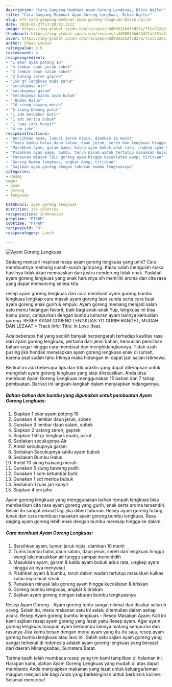 ```yaml
---
description: "Cara Gampang Membuat Ayam Goreng Lengkuas, Bikin Ngiler"
title: "Cara Gampang Membuat Ayam Goreng Lengkuas, Bikin Ngiler"
slug: 675-cara-gampang-membuat-ayam-goreng-lengkuas-bikin-ngiler
date: 2020-05-27T13:28:13.322Z
image: https://img-global.cpcdn.com/recipes/add90832bdf3d27a/751x532cq70/ayam-goreng-lengkuas-foto-resep-utama.jpg
thumbnail: https://img-global.cpcdn.com/recipes/add90832bdf3d27a/751x532cq70/ayam-goreng-lengkuas-foto-resep-utama.jpg
cover: https://img-global.cpcdn.com/recipes/add90832bdf3d27a/751x532cq70/ayam-goreng-lengkuas-foto-resep-utama.jpg
author: Chase Lawson
ratingvalue: 3.6
reviewcount: 4
recipeingredient:
- "1 ekor ayam potong 10"
- "4 lembar daun jeruk sobek"
- "3 lembar daun salam sobek"
- "2 batang sereh geprek"
- "150 gr lengkuas muda parut"
- "secukupnya Air"
- "secukupnya garam"
- "Secukupnya kaldu ayam bubuk"
- " Bumbu Halus"
- "10 siung bawang merah"
- "5 siung bawang putih"
- "1 sdm ketumbar butir"
- "1 sdt merica bubuk"
- "1 ruas jari kunyit"
- "4 cm jahe"
recipeinstructions:
- "Bersihkan ayam, lumuri jeruk nipis, diamkan 10 menit"
- "Tumis bumbu halus,daun salam, daun jeruk, sereh dan lengkuas hingga wangi lalu masukkan air tunggu sampai mendididih"
- "Masukkan ayam, garam &amp; kaldu ayam bubuk aduk rata, ungkep ayam hingga air nya menyusut"
- "Pisahkan ayam &amp; bumbu, taruh dalam wadah tertutup masukkan kulkas kalau ingin buat stock"
- "Panaskan minyak lalu goreng ayam hingga kecoklatan &amp; tiriskan"
- "Goreng bumbu lengkuas, angkat &amp; tiriskan"
- "Sajikan ayam goreng dengan taburan bumbu lengkuasnya"
categories:
- Resep
tags:
- ayam
- goreng
- lengkuas

katakunci: ayam goreng lengkuas 
nutrition: 136 calories
recipecuisine: Indonesian
preptime: "PT30M"
cooktime: "PT46M"
recipeyield: "3"
recipecategory: Lunch

---
```



![Ayam Goreng Lengkuas](https://img-global.cpcdn.com/recipes/add90832bdf3d27a/751x532cq70/ayam-goreng-lengkuas-foto-resep-utama.jpg)

Sedang mencari inspirasi resep ayam goreng lengkuas yang unik? Cara membuatnya memang susah-susah gampang. Kalau salah mengolah maka hasilnya tidak akan memuaskan dan justru cenderung tidak enak. Padahal ayam goreng lengkuas yang enak harusnya sih memiliki aroma dan cita rasa yang dapat memancing selera kita.

resep ayam goreng lengkuas dan cara membuat ayam goreng bumbu lengkuas lengkap cara masak ayam goreng laos sunda serta cara buat ayam goreng enak gurih &amp; empuk. Ayam goreng memang menjadi salah satu menu hidangan favorit, baik bagi anak-anak Yup, lengkuas ini bisa kamu parut, campurkan dengan bumbu lumuran ayam lainnya kemudian goreng. RESEP AYAM GORENG LENGKUAS YG GURIH BANGET, MUDAH DAN LEZAAT • Track Info: Title: In Love (feat.

Ada beberapa hal yang sedikit banyak berpengaruh terhadap kualitas rasa dari ayam goreng lengkuas, pertama dari jenis bahan, kemudian pemilihan bahan segar hingga cara membuat dan menghidangkannya. Tidak usah pusing jika hendak menyiapkan ayam goreng lengkuas enak di rumah, karena asal sudah tahu triknya maka hidangan ini dapat jadi sajian istimewa.


Berikut ini ada beberapa tips dan trik praktis yang dapat diterapkan untuk mengolah ayam goreng lengkuas yang siap dikreasikan. Anda bisa membuat Ayam Goreng Lengkuas menggunakan 15 bahan dan 7 tahap pembuatan. Berikut ini langkah-langkah dalam menyiapkan hidangannya.

<!--inarticleads1-->

##### Bahan-bahan dan bumbu yang digunakan untuk pembuatan Ayam Goreng Lengkuas:

1. Siapkan 1 ekor ayam potong 10
1. Gunakan 4 lembar daun jeruk, sobek
1. Gunakan 3 lembar daun salam, sobek
1. Siapkan 2 batang sereh, geprek
1. Siapkan 150 gr lengkuas muda, parut
1. Sediakan secukupnya Air
1. Ambil secukupnya garam
1. Sediakan Secukupnya kaldu ayam bubuk
1. Sediakan  Bumbu Halus
1. Ambil 10 siung bawang merah
1. Gunakan 5 siung bawang putih
1. Gunakan 1 sdm ketumbar butir
1. Gunakan 1 sdt merica bubuk
1. Sediakan 1 ruas jari kunyit
1. Siapkan 4 cm jahe


Ayam goreng lengkuas yang menggunakan bahan rempah lengkuas bisa memberikan cita rasa ayam goreng yang gurih, enak serta aroma tersendiri. Selain itu sangat nikmat lagi jika diberi taburan. Resep ayam goreng tulang lunak dan cara membuat masakan ayam goreng bumbu lengkuas. Rasa daging ayam goreng lebih enak dengan bumbu meresap hingga ke dalam. 

<!--inarticleads2-->

##### Cara membuat Ayam Goreng Lengkuas:

1. Bersihkan ayam, lumuri jeruk nipis, diamkan 10 menit
1. Tumis bumbu halus,daun salam, daun jeruk, sereh dan lengkuas hingga wangi lalu masukkan air tunggu sampai mendididih
1. Masukkan ayam, garam &amp; kaldu ayam bubuk aduk rata, ungkep ayam hingga air nya menyusut
1. Pisahkan ayam &amp; bumbu, taruh dalam wadah tertutup masukkan kulkas kalau ingin buat stock
1. Panaskan minyak lalu goreng ayam hingga kecoklatan &amp; tiriskan
1. Goreng bumbu lengkuas, angkat &amp; tiriskan
1. Sajikan ayam goreng dengan taburan bumbu lengkuasnya


Resep Ayam Goreng - Ayam goreng tentu sangat nikmat dan disukai seluruh orang. Selain itu, menu makanan satu ini selalu ditemukan dalam setiap acara. Resep Ayam goreng bumbu lengkuas - Resep Masakan Ayam: Kali ini kami sajikan resep ayam goreng yang lezat yaitu Resep ayam. Agar ayam goreng lengkuas maupun ayam berbumbu lainnya matang sempurna dan rasanya Jika kamu bosan dengan menu ayam yang itu-itu saja, resep ayam goreng bumbu lengkuas atau laos ini. Salah satu sajian ayam goreng yang sangat terkenal di Indonesia adalah ayam goreng lengkuas yang berasal dari daerah Minangkabau, Sumatera Barat. 

Terima kasih telah membaca resep yang tim kami tampilkan di halaman ini. Harapan kami, olahan Ayam Goreng Lengkuas yang mudah di atas dapat membantu Anda menyiapkan makanan yang lezat untuk keluarga/teman maupun menjadi ide bagi Anda yang berkeinginan untuk berbisnis kuliner. Selamat mencoba!
